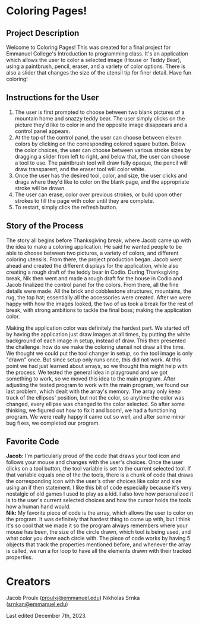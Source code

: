 # Coloring Pages!

## Project Description
Welcome to Coloring Pages! 
This was created for a final project for Emmanuel College's Introduction to programming class.
It's an application which allows the user to color a selected image (House or Teddy Bear), using a paintbrush, pencil, eraser, and a variety of color options. 
There is also a slider that changes the size of the utensil tip for finer detail. Have fun coloring!

## Instructions for the User 
1. The user is first prompted to choose between two blank pictures of a mountain home and snazzy teddy bear. The user simply clicks on the picture they'd like to color in and the opposite image disappears and a control panel appears.
2. At the top of the control panel, the user can choose between eleven colors by clicking on the corresponding colored square button. Below the color choices, the user can choose between various stroke sizes by dragging a slider from left to right, and below that, the user can choose a tool to use. The paintbrush tool will draw fully opaque, the pencil will draw transparent, and the eraser tool will color white.   
3. Once the user has the desired tool, color, and size, the user clicks and drags where they'd like to color on the blank page, and the appropriate stroke will be drawn. 
4. The user can erase, color over previous strokes, or build upon other strokes to fill the page with color until they are complete. 
5. To restart, simply click the refresh button.   

## Story of the Process

The story all begins before Thanksgiving break, where Jacob came up with the idea to make a coloring application. He said he wanted people to be able to choose between two pictures, a variety of colors, and different coloring utensils. From there, the project production began. Jacob went ahead and created the different displays for the application, while also creating a rough draft of the teddy bear in Codio. During Thanksgiving break, Nik then went and made a rough draft for the house in Codio and Jacob finalized the control panel for the colors. From there, all the fine details were made. All the brick and cobblestone structures, mountains, the rug, the top hat; essentially all the accessories were created. After we were happy with how the images looked, the two of us took a break for the rest of break, with strong ambitions to tackle the final boss; making the application color.

Making the application color was definitely the hardest part. We started off by having the application just draw images at all times, by putting the white background of each image in setup, instead of draw. This then presented the challenge: how do we make the coloring utensil not draw all the time. We thought we could put the tool changer in setup, so the tool image is only "drawn" once. But since setup only runs once, this did not work. At this point we had just learned about arrays, so we thought this might help with the process. We tested the general idea in playground and we got something to work, so we moved this idea to the main program. After adjusting the tested program to work with the main program, we found our last problem, which dealt with the array's memory. The array only keep track of the ellipses' position, but not the color, so anytime the color was changed, every ellipse was changed to the color selected. So after some thinking, we figured out how to fix it and boom!, we had a functioning program. We were really happy it came out so well, and after some minor bug fixes, we completed our program.
 
## Favorite Code
**Jacob:** I'm particularly proud of the code that draws your tool icon and follows your mouse and changes with the user's choices. Once the user clicks on a tool button, the tool variable is set to the current selected tool. If that variable equals one of the the tools, there is a chunk of code that draws the corresponding icon with the user's other choices like color and size using an if then statement. I like this bit of code especially because it's very nostalgic of old games I used to play as a kid. I also love how personalized it is to the user's current selected choices and how the cursor holds the tools how a human hand would.  
**Nik:** My favorite piece of code is the array, which allows the user to color on the program. It was definitely that hardest thing to come up with, but I think it's so cool that we made it so the program always remembers where your mouse has been, the size of the circle drawn, which tool is being used, and what color you drew each circle with. The piece of code works by having 5 objects that track the properties mentioned before, and whenever the array is called, we run a for loop to have all the elements drawn with their tracked properties.

# Creators
Jacob Proulx (proulxj@emmanuel.edu)
Nikholas Srnka (srnkan@emmanuel.edu)

Last edited December 7th, 2023.
